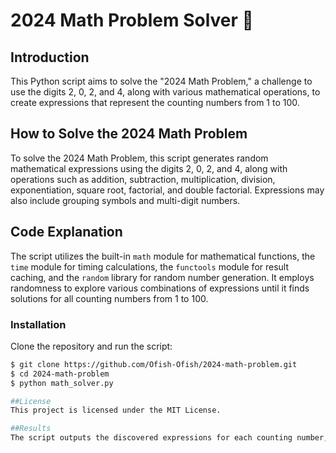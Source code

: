# 2024 Math Problem Solver 🧮

## Introduction

This Python script aims to solve the "2024 Math Problem," a challenge to use the digits 2, 0, 2, and 4, along with various mathematical operations, to create expressions that represent the counting numbers from 1 to 100.

## How to Solve the 2024 Math Problem

To solve the 2024 Math Problem, this script generates random mathematical expressions using the digits 2, 0, 2, and 4, along with operations such as addition, subtraction, multiplication, division, exponentiation, square root, factorial, and double factorial. Expressions may also include grouping symbols and multi-digit numbers.

## Code Explanation

The script utilizes the built-in `math` module for mathematical functions, the `time` module for timing calculations, the `functools` module for result caching, and the `random` library for random number generation. It employs randomness to explore various combinations of expressions until it finds solutions for all counting numbers from 1 to 100.

### Installation

Clone the repository and run the script:

```bash
$ git clone https://github.com/Ofish-Ofish/2024-math-problem.git
$ cd 2024-math-problem
$ python math_solver.py

##License
This project is licensed under the MIT License. 

##Results
The script outputs the discovered expressions for each counting number, along with the number of attempts and the time taken to find all solutions. Solutions are saved to a text file in the solutions directory.
